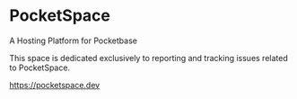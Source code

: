 # PocketSpace
A Hosting Platform for Pocketbase

This space is dedicated exclusively to reporting and tracking issues related to PocketSpace.

https://pocketspace.dev
